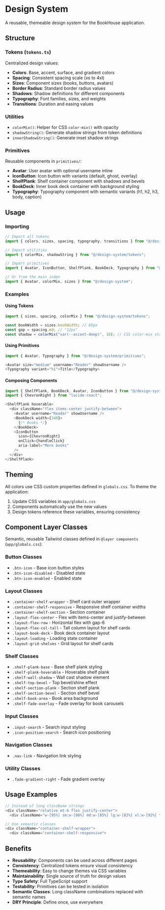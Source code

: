 # Design System

A reusable, themeable design system for the BookHouse application.

## Structure

### Tokens (`tokens.ts`)

Centralized design values:

- **Colors**: Base, accent, surface, and gradient colors
- **Spacing**: Consistent spacing scale (xs to 4xl)
- **Sizes**: Component sizes (books, buttons, avatars)
- **Border Radius**: Standard border radius values
- **Shadows**: Shadow definitions for different components
- **Typography**: Font families, sizes, and weights
- **Transitions**: Duration and easing values

### Utilities

- `colorMix()`: Helper for CSS `color-mix()` with opacity
- `shadowString()`: Generate shadow strings from token definitions
- `innerShadowString()`: Generate inset shadow strings

### Primitives

Reusable components in `primitives/`:

- **Avatar**: User avatar with optional username inline
- **IconButton**: Icon button with variants (default, ghost, overlay)
- **ShelfPlank**: Shelf container component with shadows and bevels
- **BookDeck**: Inner book deck container with background styling
- **Typography**: Typography component with semantic variants (h1, h2, h3, body, caption)

## Usage

### Importing

```typescript
// Import all tokens
import { colors, sizes, spacing, typography, transitions } from "@/design-system/tokens";

// Import utilities
import { colorMix, shadowString } from "@/design-system/tokens";

// Import primitives
import { Avatar, IconButton, ShelfPlank, BookDeck, Typography } from "@/design-system/primitives";

// Or from the main index
import { Avatar, colorMix, sizes } from "@/design-system";
```

### Examples

#### Using Tokens

```typescript
import { sizes, spacing, colorMix } from "@/design-system/tokens";

const bookWidth = sizes.bookWidth; // 85px
const gap = spacing.md; // "12px"
const shadow = colorMix("var(--accent-deep)", 10); // CSS color-mix string
```

#### Using Primitives

```typescript
import { Avatar, Typography } from "@/design-system/primitives";

<Avatar size="medium" username="Reader" showUsername />
<Typography variant="h1">Title</Typography>
```

#### Composing Components

```typescript
import { ShelfPlank, BookDeck, Avatar, IconButton } from "@/design-system/primitives";
import { ChevronRight } from "lucide-react";

<ShelfPlank hoverable>
  <div className="flex items-center justify-between">
    <Avatar username="Reader" showUsername />
    <BookDeck width={340}>
      {/* Books */}
    </BookDeck>
    <IconButton
      icon={ChevronRight}
      onClick={handleClick}
      aria-label="More books"
    />
  </div>
</ShelfPlank>
```

## Theming

All colors use CSS custom properties defined in `globals.css`. To theme the application:

1. Update CSS variables in `app/globals.css`
2. Components automatically use the new values
3. Design tokens reference these variables, ensuring consistency

## Component Layer Classes

Semantic, reusable Tailwind classes defined in `@layer components` (`app/globals.css`):

### Button Classes
- `.btn-icon` - Base icon button styles
- `.btn-icon-disabled` - Disabled state
- `.btn-icon-enabled` - Enabled state

### Layout Classes
- `.container-shelf-wrapper` - Shelf card outer wrapper
- `.container-shelf-responsive` - Responsive shelf container widths
- `.container-shelf-section` - Section container
- `.layout-flex-center` - Flex with items-center and justify-between
- `.layout-flex-row` - Horizontal flex with gap-6
- `.layout-flex-col-tall` - Tall column layout for shelf cards
- `.layout-book-deck` - Book deck container layout
- `.layout-loading` - Loading state container
- `.layout-grid-shelves` - Grid layout for shelf cards

### Shelf Classes
- `.shelf-plank-base` - Base shelf plank styling
- `.shelf-plank-hoverable` - Hoverable shelf plank
- `.shelf-wall-shadow` - Wall cast shadow element
- `.shelf-top-bevel` - Top bevel/shine effect
- `.shelf-section-plank` - Section shelf plank
- `.shelf-section-bevel` - Section shelf bevel
- `.shelf-book-area` - Book area background
- `.shelf-fade-overlay` - Fade overlay for book carousels

### Input Classes
- `.input-search` - Search input styling
- `.icon-position-search` - Search icon positioning

### Navigation Classes
- `.nav-link` - Navigation link styling

### Utility Classes
- `.fade-gradient-right` - Fade gradient overlay

## Usage Examples

```typescript
// Instead of long className strings
<div className="relative mt-6 flex justify-center">
  <div className="w-[95%] sm:w-[88%] md:w-[85%] lg:w-[82%] xl:w-[92%] transition-all duration-200">

// Use semantic classes
<div className="container-shelf-wrapper">
  <div className="container-shelf-responsive">
```

## Benefits

- **Reusability**: Components can be used across different pages
- **Consistency**: Centralized tokens ensure visual consistency
- **Themeability**: Easy to change themes via CSS variables
- **Maintainability**: Single source of truth for design values
- **Type Safety**: Full TypeScript support
- **Testability**: Primitives can be tested in isolation
- **Semantic Classes**: Long className combinations replaced with semantic names
- **DRY Principle**: Define once, use everywhere

